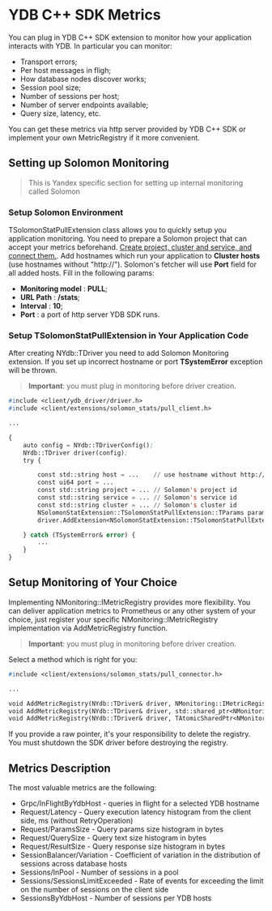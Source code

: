 # YDB C++ SDK Metrics

You can plug in YDB C++ SDK extension to monitor how your application interacts with YDB. In particular you can monitor:
- Transport errors;
- Per host messages in fligh;
- How database nodes discover works;
- Session pool size;
- Number of sessions per host;
- Number of server endpoints available;
- Query size, latency, etc.

You can get these metrics via http server provided by YDB C++ SDK or implement your own MetricRegistry if it more convenient.

## Setting up Solomon Monitoring

> This is Yandex specific section for setting up internal monitoring called Solomon

### Setup Solomon Environment
TSolomonStatPullExtension class allows you to quickly setup you application monitoring. You need to prepare a Solomon project that can accept your metrics beforehand.
[Create project, cluster and service, and connect them.](https://wiki.yandex-team.ru/solomon/howtostart/).
Add hostnames which run your application to **Cluster hosts** (use hostnames without "http://"). Solomon's fetcher will use **Port** field for all added hosts.
Fill in the following params:
- **Monitoring model** : **PULL**;
- **URL Path** : **/stats**;
- **Interval** : **10**;
- **Port** : a port of http server YDB SDK runs.

### Setup TSolomonStatPullExtension in Your Application Code

After creating NYdb::TDriver you need to add Solomon Monitoring extension. If you set up incorrect hostname or port **TSystemError** exception will be thrown.

> **Important**: you must plug in monitoring before driver creation.

```cl
#include <client/ydb_driver/driver.h>
#include <client/extensions/solomon_stats/pull_client.h>

...

{
    auto config = NYdb::TDriverConfig();
    NYdb::TDriver driver(config);
    try {

        const std::string host = ...    // use hostname without http://
        const ui64 port = ...
        const std::string project = ... // Solomon's project id
        const std::string service = ... // Solomon's service id
        const std::string cluster = ... // Solomon's cluster id
        NSolomonStatExtension::TSolomonStatPullExtension::TParams params(host, port, project, service, cluster);
        driver.AddExtension<NSolomonStatExtension::TSolomonStatPullExtension>(params);

    } catch (TSystemError& error) {
        ...
    }
}

```

## Setup Monitoring of Your Choice

Implementing NMonitoring::IMetricRegistry provides more flexibility. You can deliver application metrics to Prometheus or any other system of your choice, just register your specific NMonitoring::IMetricRegistry implementation via AddMetricRegistry function.

> **Important**: you must plug in monitoring before driver creation.

Select a method which is right for you:
```cl
#include <client/extensions/solomon_stats/pull_connector.h>

...

void AddMetricRegistry(NYdb::TDriver& driver, NMonitoring::IMetricRegistry* ptr);
void AddMetricRegistry(NYdb::TDriver& driver, std::shared_ptr<NMonitoring::IMetricRegistry> ptr);
void AddMetricRegistry(NYdb::TDriver& driver, TAtomicSharedPtr<NMonitoring::IMetricRegistry> ptr);
```

If you provide a raw pointer, it's your responsibility to delete the registry. You must shutdown the SDK driver before destroying the registry.

## Metrics Description

The most valuable metrics are the following:

- Grpc/InFlightByYdbHost - queries in flight for a selected YDB hostname
- Request/Latency - Query execution latency histogram from the client side, ms (without RetryOperation)
- Request/ParamsSize - Query params size histogram in bytes
- Request/QuerySize - Query text size histogram in bytes
- Request/ResultSize - Query response size histogram in bytes
- SessionBalancer/Variation - Coefficient of variation in the distribution of sessions across database hosts
- Sessions/InPool - Number of sessions in a pool
- Sessions/SessionsLimitExceeded - Rate of events for exceeding the limit on the number of sessions on the client side
- SessionsByYdbHost - Number of sessions per YDB hosts

